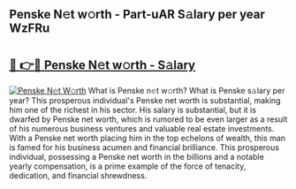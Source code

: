## Penske N𝚎t w𝚘rth - Part-uAR S𝚊lary per year WzFRu

# <h2><a href="http://gc3nw1.nevu.top/?p=Penske">🔗 👉🔴 Penske N𝚎t w𝚘rth - S𝚊lary</a></h2>

[![Penske N𝚎t W𝚘rth](https://i.imgur.com/Oavwk0R.jpeg)](http://gc3nw1.nevu.top/?p=Penske)
What is Penske n𝚎t w𝚘rth? What is Penske s𝚊lary per year?
This prosperous individual's Penske net worth is substantial, making him one of the richest in his sector. His salary is substantial, but it is dwarfed by Penske net worth, which is rumored to be even larger as a result of his numerous business ventures and valuable real estate investments. With a Penske net worth placing him in the top echelons of wealth, this man is famed for his business acumen and financial brilliance. This prosperous individual, possessing a Penske net worth in the billions and a notable yearly compensation, is a prime example of the force of tenacity, dedication, and financial shrewdness.
